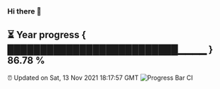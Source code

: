 ### Hi there 👋
⏳ Year progress { ██████████████████████████▁▁▁▁ } 86.78 %
---
⏰ Updated on Sat, 13 Nov 2021 18:17:57 GMT
![Progress Bar CI](https://github.com/liununu/liununu/workflows/Progress%20Bar%20CI/badge.svg)
